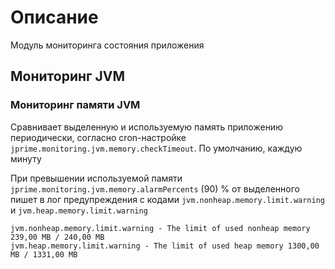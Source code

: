 # Описание

Модуль мониторинга состояния приложения

## Мониторинг JVM

### Мониторинг памяти JVM

Сравнивает выделенную и используемую память приложению периодически, согласно cron-настройке `jprime.monitoring.jvm.memory.checkTimeout`. По умолчанию, каждую минуту
 
При превышении используемой памяти `jprime.monitoring.jvm.memory.alarmPercents` (90) % от выделенного пишет в лог
предупреждения с кодами `jvm.nonheap.memory.limit.warning` и `jvm.heap.memory.limit.warning` 
```
jvm.nonheap.memory.limit.warning - The limit of used nonheap memory 239,00 MB / 240,00 MB
jvm.heap.memory.limit.warning - The limit of used heap memory 1300,00 MB / 1331,00 MB
```
